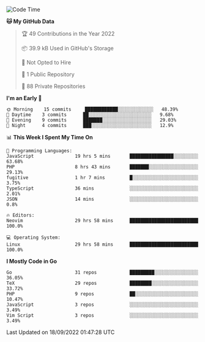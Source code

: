 
<!--START_SECTION:waka-->
![Code Time](http://img.shields.io/badge/Code%20Time-2%2C569%20hrs%2033%20mins-blue)

**🐱 My GitHub Data** 

> 🏆 49 Contributions in the Year 2022
 > 
> 📦 39.9 kB Used in GitHub's Storage 
 > 
> 🚫 Not Opted to Hire
 > 
> 📜 1 Public Repository 
 > 
> 🔑 88 Private Repositories  
 > 
**I'm an Early 🐤** 

```text
🌞 Morning    15 commits     ████████████░░░░░░░░░░░░░   48.39% 
🌆 Daytime    3 commits      ██░░░░░░░░░░░░░░░░░░░░░░░   9.68% 
🌃 Evening    9 commits      ███████░░░░░░░░░░░░░░░░░░   29.03% 
🌙 Night      4 commits      ███░░░░░░░░░░░░░░░░░░░░░░   12.9%

```


📊 **This Week I Spent My Time On** 

```text
💬 Programming Languages: 
JavaScript               19 hrs 5 mins       ████████████████░░░░░░░░░   63.68% 
PHP                      8 hrs 43 mins       ███████░░░░░░░░░░░░░░░░░░   29.13% 
fugitive                 1 hr 7 mins         █░░░░░░░░░░░░░░░░░░░░░░░░   3.75% 
TypeScript               36 mins             ░░░░░░░░░░░░░░░░░░░░░░░░░   2.01% 
JSON                     14 mins             ░░░░░░░░░░░░░░░░░░░░░░░░░   0.8%

🔥 Editors: 
Neovim                   29 hrs 58 mins      █████████████████████████   100.0%

💻 Operating System: 
Linux                    29 hrs 58 mins      █████████████████████████   100.0%

```

**I Mostly Code in Go** 

```text
Go                       31 repos            █████████░░░░░░░░░░░░░░░░   36.05% 
TeX                      29 repos            ████████░░░░░░░░░░░░░░░░░   33.72% 
PHP                      9 repos             ██░░░░░░░░░░░░░░░░░░░░░░░   10.47% 
JavaScript               3 repos             ░░░░░░░░░░░░░░░░░░░░░░░░░   3.49% 
Vim Script               3 repos             ░░░░░░░░░░░░░░░░░░░░░░░░░   3.49%

```



 Last Updated on 18/09/2022 01:47:28 UTC
<!--END_SECTION:waka-->
